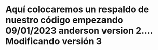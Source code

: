 # Aquí colocaremos un respaldo de nuestro código empezando 09/01/2023 anderson version 2.... Modificando versión 3

